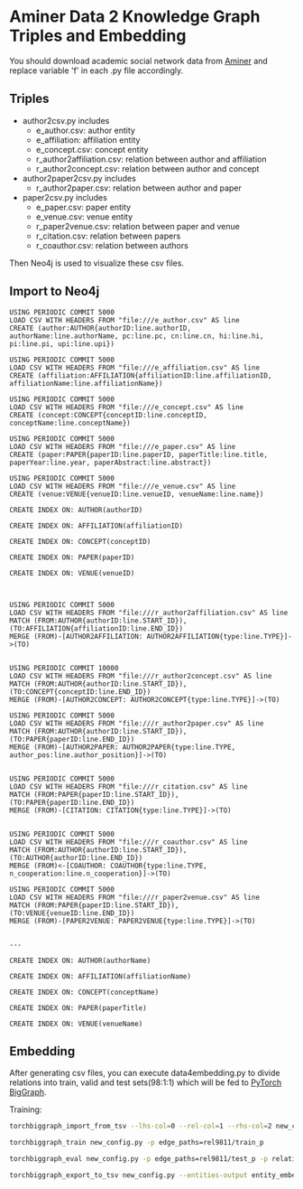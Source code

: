 # Aminer Data 2 Knowledge Graph Triples and Embedding

You should download academic social network data from [Aminer](https://www.aminer.cn/aminernetwork) and replace variable 'f' in each .py file accordingly.


## Triples
- author2csv.py includes
  - e_author.csv: author entity
  - e_affiliation: affiliation entity
  - e_concept.csv: concept entity
  - r_author2affiliation.csv: relation between author and affiliation
  - r_author2concept.csv: relation between author and concept
- author2paper2csv.py includes
  - r_author2paper.csv: relation between author and paper
- paper2csv.py includes
  - e_paper.csv: paper entity
  - e_venue.csv: venue entity
  - r_paper2venue.csv: relation between paper and venue
  - r_citation.csv: relation between papers
  - r_coauthor.csv: relation between authors
  
Then Neo4j is used to visualize these csv files.

## Import to Neo4j

```CYPHER
USING PERIODIC COMMIT 5000
LOAD CSV WITH HEADERS FROM "file:///e_author.csv" AS line
CREATE (author:AUTHOR{authorID:line.authorID, authorName:line.authorName, pc:line.pc, cn:line.cn, hi:line.hi, pi:line.pi, upi:line.upi})

USING PERIODIC COMMIT 5000
LOAD CSV WITH HEADERS FROM "file:///e_affiliation.csv" AS line
CREATE (affiliation:AFFILIATION{affiliationID:line.affiliationID, affiliationName:line.affiliationName})

USING PERIODIC COMMIT 5000
LOAD CSV WITH HEADERS FROM "file:///e_concept.csv" AS line
CREATE (concept:CONCEPT{conceptID:line.conceptID, conceptName:line.conceptName})

USING PERIODIC COMMIT 5000
LOAD CSV WITH HEADERS FROM "file:///e_paper.csv" AS line
CREATE (paper:PAPER{paperID:line.paperID, paperTitle:line.title, paperYear:line.year, paperAbstract:line.abstract})

USING PERIODIC COMMIT 5000
LOAD CSV WITH HEADERS FROM "file:///e_venue.csv" AS line
CREATE (venue:VENUE{venueID:line.venueID, venueName:line.name})

CREATE INDEX ON: AUTHOR(authorID)

CREATE INDEX ON: AFFILIATION(affiliationID)

CREATE INDEX ON: CONCEPT(conceptID)

CREATE INDEX ON: PAPER(paperID)

CREATE INDEX ON: VENUE(venueID)



USING PERIODIC COMMIT 5000
LOAD CSV WITH HEADERS FROM "file:///r_author2affiliation.csv" AS line
MATCH (FROM:AUTHOR{authorID:line.START_ID}), (TO:AFFILIATION{affiliationID:line.END_ID})
MERGE (FROM)-[AUTHOR2AFFILIATION: AUTHOR2AFFILIATION{type:line.TYPE}]->(TO)


USING PERIODIC COMMIT 10000
LOAD CSV WITH HEADERS FROM "file:///r_author2concept.csv" AS line
MATCH (FROM:AUTHOR{authorID:line.START_ID}), (TO:CONCEPT{conceptID:line.END_ID})
MERGE (FROM)-[AUTHOR2CONCEPT: AUTHOR2CONCEPT{type:line.TYPE}]->(TO)

USING PERIODIC COMMIT 5000
LOAD CSV WITH HEADERS FROM "file:///r_author2paper.csv" AS line
MATCH (FROM:AUTHOR{authorID:line.START_ID}), (TO:PAPER{paperID:line.END_ID})
MERGE (FROM)-[AUTHOR2PAPER: AUTHOR2PAPER{type:line.TYPE, author_pos:line.author_position}]->(TO)


USING PERIODIC COMMIT 5000
LOAD CSV WITH HEADERS FROM "file:///r_citation.csv" AS line
MATCH (FROM:PAPER{paperID:line.START_ID}), (TO:PAPER{paperID:line.END_ID})
MERGE (FROM)-[CITATION: CITATION{type:line.TYPE}]->(TO)


USING PERIODIC COMMIT 5000
LOAD CSV WITH HEADERS FROM "file:///r_coauthor.csv" AS line
MATCH (FROM:AUTHOR{authorID:line.START_ID}), (TO:AUTHOR{authorID:line.END_ID})
MERGE (FROM)<-[COAUTHOR: COAUTHOR{type:line.TYPE, n_cooperation:line.n_cooperation}]->(TO)

USING PERIODIC COMMIT 5000
LOAD CSV WITH HEADERS FROM "file:///r_paper2venue.csv" AS line
MATCH (FROM:PAPER{paperID:line.START_ID}), (TO:VENUE{venueID:line.END_ID})
MERGE (FROM)-[PAPER2VENUE: PAPER2VENUE{type:line.TYPE}]->(TO)


--- 

CREATE INDEX ON: AUTHOR(authorName)

CREATE INDEX ON: AFFILIATION(affiliationName)

CREATE INDEX ON: CONCEPT(conceptName)

CREATE INDEX ON: PAPER(paperTitle)

CREATE INDEX ON: VENUE(venueName)

```
  
## Embedding
After generating csv files, you can execute data4embedding.py to divide relations into train, valid and test sets(98:1:1) which will be fed to [PyTorch BigGraph](https://github.com/facebookresearch/PyTorch-BigGraph).

Training:

```bash
torchbiggraph_import_from_tsv --lhs-col=0 --rel-col=1 --rhs-col=2 new_config.py rel9811/train.txt rel9811/valid.txt rel9811/test.txt

torchbiggraph_train new_config.py -p edge_paths=rel9811/train_p

torchbiggraph_eval new_config.py -p edge_paths=rel9811/test_p -p relations.0.all_negs=true -p num_uniform_negs=0

torchbiggraph_export_to_tsv new_config.py --entities-output entity_embeddings.tsv --relation-types-output relation_types_parameters.tsv

```

